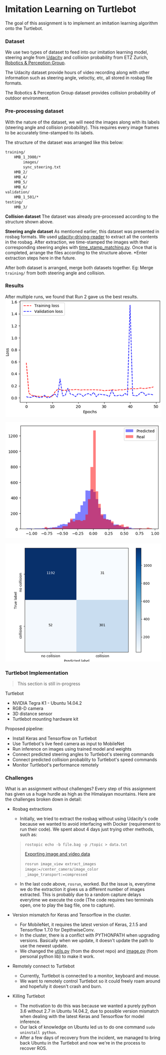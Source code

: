 
# Imitation Learning on Turtlebot
The goal of this assignment is to implement an imitation learning algorithm onto the Turtlebot.

### Dataset
We use two types of dataset to feed into our imitation learning model, steering angle from [Udacity](https://github.com/udacity/self-driving-car) and collision probability from ETZ Zurich, [Robotics & Perception Group](http://rpg.ifi.uzh.ch/dronet.html). 

The Udacity dataset provide hours of video recording along with other information such as steering angle, veloctiy, etc,  all stored in rosbag file formats. 

The Robotics & Perception Group dataset provides collision probability of outdoor environment. 

### Pre-processing dataset
With the nature of the dataset, we will need the images along with its labels (steering angle and collision probability). This requires every image frames to be accurately time-stamped to its labels. 

The structure of the dataset was arranged like this below:
```
training/
    HMB_1_3900/*
        images/
        sync_steering.txt
    HMB_2/
    HMB_4/
    HMB_5/
    HMB_6/
validation/
    HMB_1_501/*
testing/
    HMB_3/
```

**Collision dataset**
The dataset was already pre-processed according to the structure shown above.

**Steering angle dataset**
As mentioned earlier, this dataset was presented in rosbag formats. We used
[udacity-driving-reader](https://github.com/rwightman/udacity-driving-reader) to extract all the contents in the rosbag. After extraction, we time-stamped the images with their corresponding steering angles with [time_stamp_matching.py](https://github.com/uzh-rpg/rpg_public_dronet/blob/master/data_preprocessing/time_stamp_matching.py). Once that is completed, arrange the files according to the structure above.  *Enter extraction steps here in the future. 

After both dataset is arranged, merge both datasets together. Eg: Merge `training/` from both steering angle and collision.

### Results
After multiple runs, we found that Run 2 gave us the best results.
![loss](images/loss.png)

![histogram](images/hist.png)

![confusionmatrix](images/confusion.png)

### Turtlebot Implementation
>This section is still in-progress

Turtlebot

* NVIDIA Tegra K1 - Ubuntu 14.04.2
* RGB-D camera
* 3D distance sensor
* Turtlebot mounting hardware kit

Proposed pipeline:

* Install Keras and Tensorflow on Turtlebot
* Use Turtlebot's live feed camera as input to MobileNet
* Run inference on images using trained model and weights
* Connect predicted steering angles to Turtlebot's steering commands
* Connect predicted collision probablity to Turtlebot's speed commands
* Monitor Turtlebot's performance remotely

### Challenges
What is an assignment without challenges? Every step of this assignment has given us a huge hurdle as high as the Himalayan mountains. Here are the challenges broken down in detail:

* Rosbag extractions
  * Initially, we tried to extract the rosbag without using Udacity's code because we wanted to avoid interfacing with Docker (requirement to run their code). We spent about 4 days just trying other methods, such as: 
  > `rostopic echo -b file.bag -p /topic > data.txt`
  >  
  > [Exporting image and video data](http://wiki.ros.org/rosbag/Tutorials/Exporting%20image%20and%20video%20data)
  > 
  > `rosrun image_view extract_images image:=/center_camera/image_color _image_transport:=compressed`
  
   * In the last code above, `rosrun`, worked. But the issue is, everytime we do the extraction it gives us a different number of images extracted. This is probably due to a random capture delays everytime we execute the code (The code requires two terminals open, one to play the bag file, one to capture).
 
 * Version mismatch for Keras and Tensorflow in the cluster. 
   * For MobileNet, it requires the latest version of Keras, 2.1.5 and Tensorflow 1.7.0 for DepthwiseConv. 
   * In the cluster, there is a conflict with PYTHONPATH when upgrading versions. Basically when we update, it doesn't update the path to use the newest update.
   * We changed the [utils.py](https://github.com/russelltankl/ME592X/blob/master/Assignment_4/utils.py) (from the dronet repo) and [image.py](https://github.com/russelltankl/ME592X/blob/master/Assignment_4/image.py) (from personal python lib) to make it work.
   
  * Remotely connect to Turtlebot
    * Currently, Turtlebot is connected to a monitor, keyboard and mouse. 
    * We want to remotely control Turtlebot so it could freely roam around and hopefully it doesn't crash and burn.
  
  * Killing Turtlebot
    * The motivation to do this was because we wanted a purely python 3.6 without 2.7 in Ubuntu 14.04.2, due to possible version mismatch when dealing with the latest Keras and Tensorflow for model inference.
    * Our lack of knowledge on Ubuntu led us to do one command `sudo uninstall python`.
    * After a few days of recovery from the incident, we managed to bring back Ubuntu in the Turtlebot and now we're in the process to recover ROS.